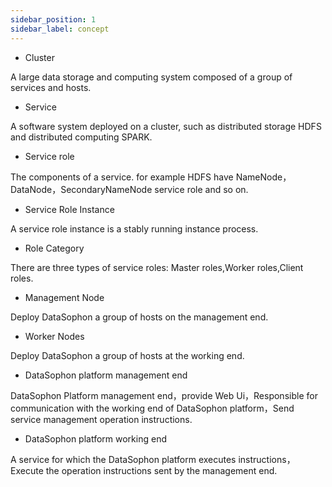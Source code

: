 ```yaml
---
sidebar_position: 1
sidebar_label: concept
---
```



* Cluster

A large data storage and computing system composed of a group of services and hosts.

* Service

A software system deployed on a cluster, such as distributed storage HDFS and distributed computing SPARK.

* Service role

The components of a service. for example HDFS have NameNode，DataNode，SecondaryNameNode service role and so on.

* Service Role Instance

A service role instance is a stably running instance process.

* Role Category

There are three types of service roles: Master roles,Worker roles,Client roles.

* Management Node

Deploy DataSophon a group of hosts on the management end.

* Worker Nodes

Deploy DataSophon a group of hosts at the working end.

* DataSophon platform management end

DataSophon Platform management end，provide Web Ui，Responsible for communication with the working end of DataSophon platform，Send service management operation instructions.

* DataSophon platform working end

A service for which the DataSophon platform executes instructions，Execute the operation instructions sent by the management end.

